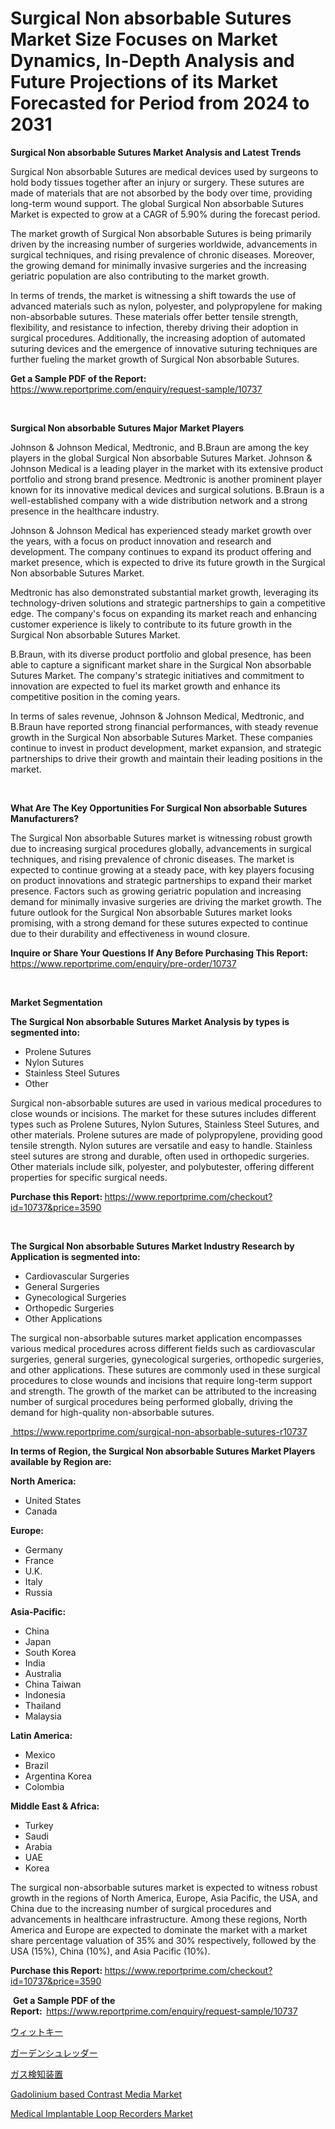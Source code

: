 <p><h1>Surgical Non absorbable Sutures Market Size Focuses on Market Dynamics, In-Depth Analysis and Future Projections of its Market Forecasted for Period from 2024 to 2031</h1></p><p><strong>Surgical Non absorbable Sutures Market Analysis and Latest Trends</strong></p>
<p><p>Surgical Non absorbable Sutures are medical devices used by surgeons to hold body tissues together after an injury or surgery. These sutures are made of materials that are not absorbed by the body over time, providing long-term wound support. The global Surgical Non absorbable Sutures Market is expected to grow at a CAGR of 5.90% during the forecast period.</p><p>The market growth of Surgical Non absorbable Sutures is being primarily driven by the increasing number of surgeries worldwide, advancements in surgical techniques, and rising prevalence of chronic diseases. Moreover, the growing demand for minimally invasive surgeries and the increasing geriatric population are also contributing to the market growth.</p><p>In terms of trends, the market is witnessing a shift towards the use of advanced materials such as nylon, polyester, and polypropylene for making non-absorbable sutures. These materials offer better tensile strength, flexibility, and resistance to infection, thereby driving their adoption in surgical procedures. Additionally, the increasing adoption of automated suturing devices and the emergence of innovative suturing techniques are further fueling the market growth of Surgical Non absorbable Sutures.</p></p>
<p><strong>Get a Sample PDF of the Report:&nbsp;</strong> <a href="https://www.reportprime.com/enquiry/request-sample/10737">https://www.reportprime.com/enquiry/request-sample/10737</a></p>
<p>&nbsp;</p>
<p><strong>Surgical Non absorbable Sutures Major Market Players</strong></p>
<p><p>Johnson & Johnson Medical, Medtronic, and B.Braun are among the key players in the global Surgical Non absorbable Sutures Market. Johnson & Johnson Medical is a leading player in the market with its extensive product portfolio and strong brand presence. Medtronic is another prominent player known for its innovative medical devices and surgical solutions. B.Braun is a well-established company with a wide distribution network and a strong presence in the healthcare industry.</p><p>Johnson & Johnson Medical has experienced steady market growth over the years, with a focus on product innovation and research and development. The company continues to expand its product offering and market presence, which is expected to drive its future growth in the Surgical Non absorbable Sutures Market.</p><p>Medtronic has also demonstrated substantial market growth, leveraging its technology-driven solutions and strategic partnerships to gain a competitive edge. The company's focus on expanding its market reach and enhancing customer experience is likely to contribute to its future growth in the Surgical Non absorbable Sutures Market.</p><p>B.Braun, with its diverse product portfolio and global presence, has been able to capture a significant market share in the Surgical Non absorbable Sutures Market. The company's strategic initiatives and commitment to innovation are expected to fuel its market growth and enhance its competitive position in the coming years.</p><p>In terms of sales revenue, Johnson & Johnson Medical, Medtronic, and B.Braun have reported strong financial performances, with steady revenue growth in the Surgical Non absorbable Sutures Market. These companies continue to invest in product development, market expansion, and strategic partnerships to drive their growth and maintain their leading positions in the market.</p></p>
<p>&nbsp;</p>
<p><strong>What Are The Key Opportunities For Surgical Non absorbable Sutures Manufacturers?</strong></p>
<p><p>The Surgical Non absorbable Sutures market is witnessing robust growth due to increasing surgical procedures globally, advancements in surgical techniques, and rising prevalence of chronic diseases. The market is expected to continue growing at a steady pace, with key players focusing on product innovations and strategic partnerships to expand their market presence. Factors such as growing geriatric population and increasing demand for minimally invasive surgeries are driving the market growth. The future outlook for the Surgical Non absorbable Sutures market looks promising, with a strong demand for these sutures expected to continue due to their durability and effectiveness in wound closure.</p></p>
<p><strong>Inquire or Share Your Questions If Any Before Purchasing This Report:</strong> <a href="https://www.reportprime.com/enquiry/pre-order/10737">https://www.reportprime.com/enquiry/pre-order/10737</a></p>
<p>&nbsp;</p>
<p><strong>Market Segmentation</strong></p>
<p><strong>The Surgical Non absorbable Sutures Market Analysis by types is segmented into:</strong></p>
<p><ul><li>Prolene Sutures</li><li>Nylon Sutures</li><li>Stainless Steel Sutures</li><li>Other</li></ul></p>
<p><p>Surgical non-absorbable sutures are used in various medical procedures to close wounds or incisions. The market for these sutures includes different types such as Prolene Sutures, Nylon Sutures, Stainless Steel Sutures, and other materials. Prolene sutures are made of polypropylene, providing good tensile strength. Nylon sutures are versatile and easy to handle. Stainless steel sutures are strong and durable, often used in orthopedic surgeries. Other materials include silk, polyester, and polybutester, offering different properties for specific surgical needs.</p></p>
<p><strong>Purchase this Report:&nbsp;</strong><a href="https://www.reportprime.com/checkout?id=10737&price=3590">https://www.reportprime.com/checkout?id=10737&price=3590</a></p>
<p>&nbsp;</p>
<p><strong>The Surgical Non absorbable Sutures Market Industry Research by Application is segmented into:</strong></p>
<p><ul><li>Cardiovascular Surgeries</li><li>General Surgeries</li><li>Gynecological Surgeries</li><li>Orthopedic Surgeries</li><li>Other Applications</li></ul></p>
<p><p>The surgical non-absorbable sutures market application encompasses various medical procedures across different fields such as cardiovascular surgeries, general surgeries, gynecological surgeries, orthopedic surgeries, and other applications. These sutures are commonly used in these surgical procedures to close wounds and incisions that require long-term support and strength. The growth of the market can be attributed to the increasing number of surgical procedures being performed globally, driving the demand for high-quality non-absorbable sutures.</p></p>
<p><a href="https://www.reportprime.com/surgical-non-absorbable-sutures-r10737">&nbsp;https://www.reportprime.com/surgical-non-absorbable-sutures-r10737</a></p>
<p><strong>In terms of Region, the Surgical Non absorbable Sutures Market Players available by Region are:</strong></p>
<p>
    <p> <strong> North America: </strong>
        <ul>
            <li>United States</li>
            <li>Canada</li>
        </ul>
        </p> 
    <p> <strong> Europe: </strong>
        <ul>
            <li>Germany</li>
            <li>France</li>
            <li>U.K.</li>
            <li>Italy</li>
            <li>Russia</li>
        </ul>
        </p> 
    <p> <strong> Asia-Pacific: </strong>
        <ul>
            <li>China</li>
            <li>Japan</li>
            <li>South Korea</li>
            <li>India</li>
            <li>Australia</li>
            <li>China Taiwan</li>
            <li>Indonesia</li>
            <li>Thailand</li>
            <li>Malaysia</li>
        </ul>
        </p> 
    <p> <strong> Latin America: </strong>
        <ul>
            <li>Mexico</li>
            <li>Brazil</li>
            <li>Argentina Korea</li>
            <li>Colombia</li>
        </ul>
        </p> 
    <p> <strong> Middle East & Africa: </strong>
        <ul>
            <li>Turkey</li>
            <li>Saudi</li>
            <li>Arabia</li>
            <li>UAE</li>
            <li>Korea</li>
        </ul>
    </p>
    </p>
<p><p>The surgical non-absorbable sutures market is expected to witness robust growth in the regions of North America, Europe, Asia Pacific, the USA, and China due to the increasing number of surgical procedures and advancements in healthcare infrastructure. Among these regions, North America and Europe are expected to dominate the market with a market share percentage valuation of 35% and 30% respectively, followed by the USA (15%), China (10%), and Asia Pacific (10%).</p></p>
<p><strong>Purchase this Report: </strong><a href="https://www.reportprime.com/checkout?id=10737&price=3590">https://www.reportprime.com/checkout?id=10737&price=3590</a></p>
<p>&nbsp;<strong>Get a Sample PDF of the Report:&nbsp;&nbsp;</strong><a href="https://www.reportprime.com/enquiry/request-sample/10737">https://www.reportprime.com/enquiry/request-sample/10737</a></p>
<p><strong></strong></p>
<p><p><a href="https://medium.com/@laceyzemlak1/%E3%82%A6%E3%82%A3%E3%83%83%E3%83%88%E3%82%AD%E3%83%BC%E3%83%9E%E3%83%BC%E3%82%B1%E3%83%83%E3%83%88%E3%82%A4%E3%83%B3%E3%82%B5%E3%82%A4%E3%83%88-%E5%B8%82%E5%A0%B4%E5%8B%95%E5%90%91-%E6%88%90%E9%95%B7-%E4%BA%88%E6%B8%AC%E3%81%95%E3%82%8C%E3%82%8B%E3%82%82%E3%81%AE%E3%81%AF2024%E5%B9%B4%E3%81%8B%E3%82%892031%E5%B9%B4%E3%81%BE%E3%81%A7%E3%81%A7%E3%81%99-76515e09f199">ウィットキー</a></p><p><a href="https://github.com/CarlieShields/Market-Research-Report-List-1/blob/main/682336979788.md">ガーデンシュレッダー</a></p><p><a href="https://github.com/HershelKris/Market-Research-Report-List-1/blob/main/566572779789.md">ガス検知装置</a></p><p><a href="https://github.com/dimitrishawkinswaynenp91rgz/Market-Research-Report-List-2/blob/main/gadolinium-based-contrast-media-market.md">Gadolinium based Contrast Media Market</a></p><p><a href="https://github.com/gladysalidde/Market-Research-Report-List-1/blob/main/medical-implantable-loop-recorders-market.md">Medical Implantable Loop Recorders Market</a></p></p>